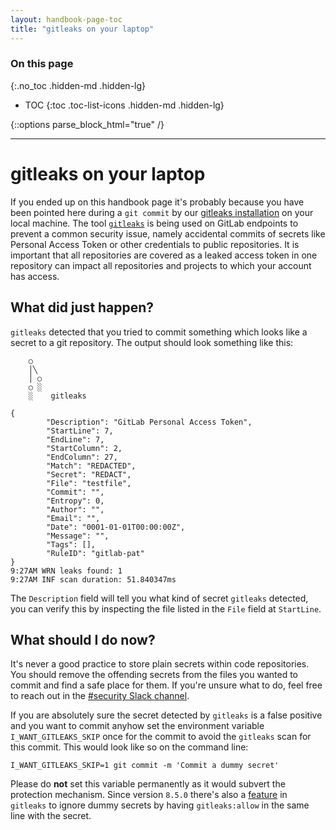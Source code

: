 ```yaml
---
layout: handbook-page-toc
title: "gitleaks on your laptop"
---
```


### On this page

{:.no_toc .hidden-md .hidden-lg}

- TOC
{:toc .toc-list-icons .hidden-md .hidden-lg}

{::options parse_block_html="true" /}

----


# gitleaks on your laptop

If you ended up on this handbook page it's probably because you have been
pointed here during a `git commit` by our [gitleaks installation](https://gitlab.com/gitlab-com/gl-security/security-research/gitleaks-endpoint-installer)
on your local machine. The tool [`gitleaks`](https://github.com/zricethezav/gitleaks) is being used
on GitLab endpoints to prevent a common security issue, namely accidental commits of secrets like Personal Access Token or other credentials
to public repositories. It is important that all repositories are covered as a leaked access token in one repository can impact all repositories and projects to which your account has access.

## What did just happen?

`gitleaks` detected that you tried to commit something which looks like a secret to a git repository. The output should look something like this:

```
    ○
    │╲
    │ ○
    ○ ░
    ░    gitleaks 

{
        "Description": "GitLab Personal Access Token",
        "StartLine": 7,
        "EndLine": 7,
        "StartColumn": 2,
        "EndColumn": 27,
        "Match": "REDACTED",
        "Secret": "REDACT",
        "File": "testfile",
        "Commit": "",
        "Entropy": 0,
        "Author": "",
        "Email": "",
        "Date": "0001-01-01T00:00:00Z",
        "Message": "",
        "Tags": [],
        "RuleID": "gitlab-pat"
}
9:27AM WRN leaks found: 1
9:27AM INF scan duration: 51.840347ms
```

The `Description` field will tell you what kind of secret `gitleaks` detected, you can verify this
by inspecting the file listed in the `File` field at `StartLine`.

## What should I do now?

It's never a good practice to store plain secrets within code repositories. You should remove the offending
secrets from the files you wanted to commit and find a safe place for them. If you're unsure what to do, 
feel free to reach out in the [#security Slack channel](https://gitlab.slack.com/archives/C248YCNCW).

If you are absolutely sure the secret detected by `gitleaks` is a false positive and you want to commit
anyhow set the environment variable `I_WANT_GITLEAKS_SKIP` once for the commit to avoid the `gitleaks`
scan for this commit. This would look like so on the command line:

```
I_WANT_GITLEAKS_SKIP=1 git commit -m 'Commit a dummy secret'
```

Please do **not** set this variable permanently as it would subvert the protection
mechanism. Since version `8.5.0` there's also a [feature](https://github.com/zricethezav/gitleaks/pull/809) in `gitleaks` to 
ignore dummy secrets by having `gitleaks:allow` in the same line with the secret.

